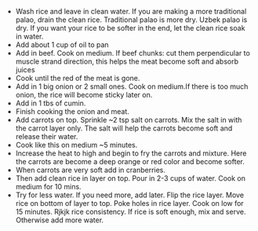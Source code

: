 - Wash rice and leave in clean water. If you are making a more traditional palao, drain the clean rice. Traditional palao is more dry. Uzbek palao is dry. If you want your rice to be softer in the end, let the clean rice soak in water.
- Add about 1 cup of oil to pan
- Add in beef. Cook on medium. If beef chunks: cut them perpendicular to muscle strand direction, this helps the meat become soft and absorb juices
- Cook until the red of the meat is gone.
- Add in 1 big onion or 2 small ones. Cook on medium.If there is too much onion, the rice will become sticky later on.
- Add in 1 tbs of cumin.
- Finish cooking the onion and meat.
- Add carrots on top. Sprinkle ~2 tsp salt on carrots. Mix the salt in with the carrot layer only.
  The salt will help the carrots become soft and release their water.
- Cook like this on medium ~5 minutes.
- Increase the heat to high and begin to fry the carrots and mixture. Here the carrots are become a deep orange or red color and become softer.
- When carrots are very soft add in cranberries.
- Then add clean rice in layer on top. Pour in 2-3 cups of water. Cook on medium for 10 mins.
- Try for less water. If you need more, add later.
  Flip the rice layer. Move rice on bottom of layer to top. Poke holes in rice layer. Cook on low for 15 minutes.
  Rjkjk rice consistency. If rice is soft enough, mix and serve. Otherwise add more water.
